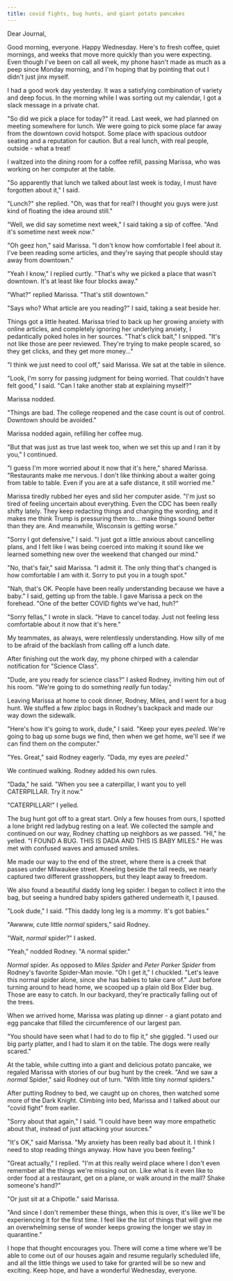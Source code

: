 ```yaml
---
title: covid fights, bug hunts, and giant potato pancakes
---
```


Dear Journal,

Good morning, everyone.  Happy Wednesday.  Here's to fresh coffee,
quiet mornings, and weeks that move more quickly than you were
expecting.  Even though I've been on call all week, my phone hasn't
made as much as a peep since Monday morning, and I'm hoping that by
pointing that out I didn't just jinx myself.

I had a good work day yesterday.  It was a satisfying combination of
variety and deep focus.  In the morning while I was sorting out my
calendar, I got a slack message in a private chat.

"So did we pick a place for today?" it read.  Last week, we had
planned on meeting somewhere for lunch.  We were going to pick some
place far away from the downtown covid hotspot.  Some place with
spacious outdoor seating and a reputation for caution.  But a real
lunch, with real people, outside - what a treat!

I waltzed into the dining room for a coffee refill, passing Marissa,
who was working on her computer at the table.

"So apparently that lunch we talked about last week is today, I must
have forgotten about it," I said.

"Lunch?" she replied.  "Oh, was that for real?  I thought you guys
were just kind of floating the idea around still."

"Well, we did say sometime next week," I said taking a sip of coffee.
"And it's sometime next week _now_."

"Oh geez hon," said Marissa.  "I don't know how comfortable I feel
about it.  I've been reading some articles, and they're saying that
people should stay away from downtown."

"Yeah I know," I replied curtly.  "That's why we picked a place that
wasn't downtown.  It's at least like four blocks away."

"What?" replied Marissa.  "That's still downtown."

"Says who?  What article are you reading?" I said, taking a seat
beside her.

Things got a little heated.  Marissa tried to back up her growing
anxiety with online articles, and completely ignoring her underlying
anxiety, I pedantically poked holes in her sources.  "That's click
bait," I snipped.  "It's not like those are peer reviewed.  They're
trying to make people scared, so they get clicks, and they get more
money..."

"I think we just need to cool off," said Marissa.  We sat at the
table in silence.

"Look, I'm sorry for passing judgment for being worried.  That
couldn't have felt good," I said.  "Can I take another stab at
explaining myself?"

Marissa nodded.

"Things are bad.  The college reopened and the case count is out of
control.  Downtown should be avoided."

Marissa nodded again, refilling her coffee mug.

"But that was just as true last week too, when we set this up and I
ran it by you," I continued.

"I guess I'm more worried about it now that it's here," shared
Marissa.  "Restaurants make me nervous.  I don't like thinking about a
waiter going from table to table.  Even if you are at a safe distance,
it still worried me."

Marissa tiredly rubbed her eyes and slid her computer aside.  "I'm
just so tired of feeling uncertain about everything.  Even the CDC has
been really shifty lately.  They keep redacting things and changing
the wording, and it makes me think Trump is pressuring them to... make
things sound better than they are.  And meanwhile, Wisconsin is
getting worse."

"Sorry I got defensive," I said.  "I just got a little anxious about
cancelling plans, and I felt like I was being coerced into making it
sound like we learned something new over the weekend that changed our
mind."

"No, that's fair," said Marissa.  "I admit it.  The only thing that's
changed is how comfortable I am with it.  Sorry to put you in a tough
spot."

"Nah, that's OK.  People have been really understanding because we
have a baby." I said, getting up from the table.  I gave Marissa a
peck on the forehead.  "One of the better COVID fights we've had,
huh?"

"Sorry fellas," I wrote in slack.  "Have to cancel today.  Just not
feeling less comfortable about it now that it's here."

My teammates, as always, were relentlessly understanding.  How silly
of me to be afraid of the backlash from calling off a lunch date.

After finishing out the work day, my phone chirped with a calendar
notification for "Science Class".

"Dude, are you ready for science class?" I asked Rodney, inviting him
out of his room.  "We're going to do something _really_ fun today."

Leaving Marissa at home to cook dinner, Rodney, Miles, and I went for
a bug hunt.  We stuffed a few ziploc bags in Rodney's backpack and
made our way down the sidewalk.

"Here's how it's going to work, dude," I said.  "Keep your eyes
_peeled_.  We're going to bag up some bugs we find, then when we get
home, we'll see if we can find them on the computer."

"Yes.  Great," said Rodney eagerly.  "Dada, my eyes are _peeled_."

We continued walking.  Rodney added his own rules.

"Dada," he said.  "When you see a caterpillar, I want you to yell
CATERPILLAR.  Try it now."

"CATERPILLAR!" I yelled.

The bug hunt got off to a great start.  Only a few houses from ours, I
spotted a lone bright red ladybug resting on a leaf.  We collected the
sample and continued on our way, Rodney chatting up neighbors as we
passed.  "HI," he yelled.  "I FOUND A BUG.  THIS IS DADA AND THIS IS
BABY MILES."  He was met with confused waves and amused smiles.

Me made our way to the end of the street, where there is a creek that
passes under Milwaukee street.  Kneeling beside the tall reeds, we
nearly captured two different grasshoppers, but they leapt away to
freedom.

We also found a beautiful daddy long leg spider.  I began to collect
it into the bag, but seeing a hundred baby spiders gathered underneath
it, I paused.

"Look dude," I said.  "This daddy long leg is a _mommy_.  It's got
babies."

"Awwww, cute little _normal_ spiders," said Rodney.

"Wait, _normal_ spider?" I asked.

"Yeah," nodded Rodney.  "A normal spider."

_Normal_ spider.  As opposed to _Miles Spider_ and _Peter Parker
Spider_ from Rodney's favorite Spider-Man movie.  "Oh I get it," I
chuckled.  "Let's leave this normal spider alone, since she has babies
to take care of."  Just before turning around to head home, we scooped
up a plain old Box Elder bug.  Those are easy to catch.  In our
backyard, they're practically falling out of the trees.

When we arrived home, Marissa was plating up dinner - a giant potato
and egg pancake that filled the circumference of our largest pan.

"You should have seen what I had to do to flip it," she giggled.  "I
used our big party platter, and I had to slam it on the table.  The
dogs were really scared."

At the table, while cutting into a giant and delicious potato pancake,
we regaled Marissa with stories of our bug hunt by the creek.  "And we
saw a _normal_ Spider," said Rodney out of turn.  "With little tiny
_normal_ spiders."

After putting Rodney to bed, we caught up on chores, then watched some
more of the Dark Knight.  Climbing into bed, Marissa and I talked
about our "covid fight" from earlier.

"Sorry about that again," I said.  "I could have been way more
empathetic about that, instead of just attacking your sources."

"It's OK," said Marissa.  "My anxiety has been really bad about it.  I
think I need to stop reading things anyway.  How have you been
feeling."

"Great actually," I replied.  "I'm at this really weird place where I
don't even remember all the things we're missing out on.  Like what is
it even like to order food at a restaurant, get on a plane, or walk
around in the mall?  Shake someone's hand?"

"Or just sit at a Chipotle." said Marissa.

"And since I don't remember these things, when this is over, it's like
we'll be experiencing it for the first time.  I feel like the list of
things that will give me an overwhelming sense of wonder keeps growing
the longer we stay in quarantine."

I hope that thought encourages you.  There will come a time where
we'll be able to come out of our houses again and resume regularly
scheduled life, and all the little things we used to take for granted
will be so new and exciting.  Keep hope, and have a wonderful
Wednesday, everyone.
